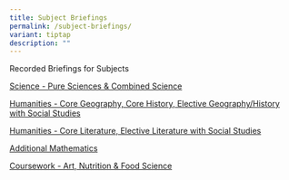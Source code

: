 ```yaml
---
title: Subject Briefings
permalink: /subject-briefings/
variant: tiptap
description: ""
---
```

<p>Recorded Briefings for Subjects</p>
<p><a href="" rel="noopener nofollow" target="_blank">Science - Pure Sciences &amp; Combined Science</a>
</p>
<p><a href="" rel="noopener nofollow" target="_blank">Humanities - Core Geography, Core History, Elective Geography/History with Social Studies</a>
</p>
<p><a href="" rel="noopener nofollow" target="_blank">Humanities - Core Literature, Elective Literature with Social Studies</a>
</p>
<p><a href="" rel="noopener nofollow" target="_blank">Additional Mathematics</a>
</p>
<p><a href="" rel="noopener nofollow" target="_blank">Coursework - Art, Nutrition &amp; Food Science</a>
</p>